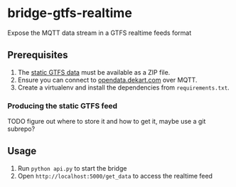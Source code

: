 # bridge-gtfs-realtime
Expose the MQTT data stream in a GTFS realtime feeds format


## Prerequisites

1. The [static GTFS data](https://github.com/roataway/gtfs-data) must be available as a ZIP file.
2. Ensure you can connect to [opendata.dekart.com](https://github.com/roataway/api-documentation) over MQTT.
3. Create a virtualenv and install the dependencies from `requirements.txt`.

### Producing the static GTFS feed

TODO figure out where to store it and how to get it, maybe use a git subrepo?


## Usage
1. Run `python api.py` to start the bridge
2. Open `http://localhost:5000/get_data` to access the realtime feed

